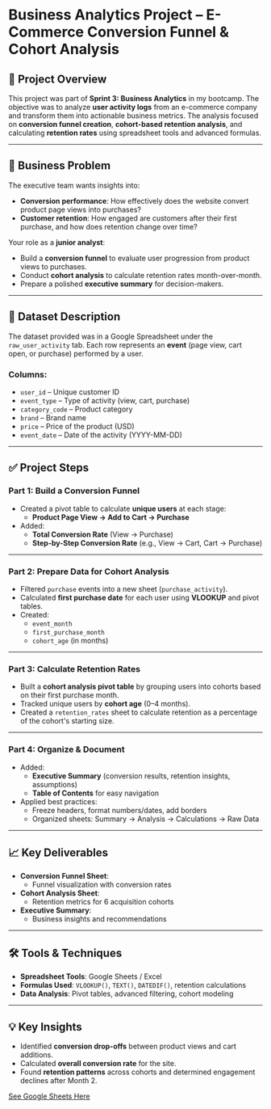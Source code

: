 # Business Analytics Project – E-Commerce Conversion Funnel & Cohort Analysis

## 📌 Project Overview
This project was part of **Sprint 3: Business Analytics** in my bootcamp. The objective was to analyze **user activity logs** from an e-commerce company and transform them into actionable business metrics. The analysis focused on **conversion funnel creation**, **cohort-based retention analysis**, and calculating **retention rates** using spreadsheet tools and advanced formulas.

---

## 🏢 Business Problem
The executive team wants insights into:
- **Conversion performance**: How effectively does the website convert product page views into purchases?
- **Customer retention**: How engaged are customers after their first purchase, and how does retention change over time?

Your role as a **junior analyst**:
- Build a **conversion funnel** to evaluate user progression from product views to purchases.
- Conduct **cohort analysis** to calculate retention rates month-over-month.
- Prepare a polished **executive summary** for decision-makers.

---

## 📂 Dataset Description
The dataset provided was in a Google Spreadsheet under the `raw_user_activity` tab. Each row represents an **event** (page view, cart open, or purchase) performed by a user.

### **Columns:**
- `user_id` – Unique customer ID
- `event_type` – Type of activity (view, cart, purchase)
- `category_code` – Product category
- `brand` – Brand name
- `price` – Price of the product (USD)
- `event_date` – Date of the activity (YYYY-MM-DD)

---

## ✅ Project Steps

### **Part 1: Build a Conversion Funnel**
- Created a pivot table to calculate **unique users** at each stage:
  - **Product Page View → Add to Cart → Purchase**
- Added:
  - **Total Conversion Rate** (View → Purchase)
  - **Step-by-Step Conversion Rate** (e.g., View → Cart, Cart → Purchase)

---

### **Part 2: Prepare Data for Cohort Analysis**
- Filtered `purchase` events into a new sheet (`purchase_activity`).
- Calculated **first purchase date** for each user using **VLOOKUP** and pivot tables.
- Created:
  - `event_month`
  - `first_purchase_month`
  - `cohort_age` (in months)

---

### **Part 3: Calculate Retention Rates**
- Built a **cohort analysis pivot table** by grouping users into cohorts based on their first purchase month.
- Tracked unique users by **cohort age** (0–4 months).
- Created a `retention_rates` sheet to calculate retention as a percentage of the cohort's starting size.

---

### **Part 4: Organize & Document**
- Added:
  - **Executive Summary** (conversion results, retention insights, assumptions)
  - **Table of Contents** for easy navigation
- Applied best practices:
  - Freeze headers, format numbers/dates, add borders
  - Organized sheets: Summary → Analysis → Calculations → Raw Data

---

## 📈 Key Deliverables
- **Conversion Funnel Sheet**:
  - Funnel visualization with conversion rates
- **Cohort Analysis Sheet**:
  - Retention metrics for 6 acquisition cohorts
- **Executive Summary**:
  - Business insights and recommendations

---

## 🛠 Tools & Techniques
- **Spreadsheet Tools**: Google Sheets / Excel
- **Formulas Used**: `VLOOKUP()`, `TEXT()`, `DATEDIF()`, retention calculations
- **Data Analysis**: Pivot tables, advanced filtering, cohort modeling

---

## 💡 Key Insights
- Identified **conversion drop-offs** between product views and cart additions.
- Calculated **overall conversion rate** for the site.
- Found **retention patterns** across cohorts and determined engagement declines after Month 2.

[See Google Sheets Here](https://docs.google.com/document/d/1sr9yFXf0BmSmmTS-p638Mxe4yvmBhKCq2RwzmomtaGg/edit?usp=sharing)
